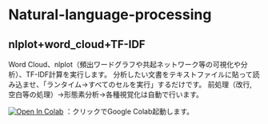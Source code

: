 # Natural-language-processing
## nlplot+word_cloud+TF-IDF
Word Cloud、nlplot（頻出ワードグラフや共起ネットワーク等の可視化や分析）、TF-IDF計算を実行します。
分析したい文書をテキストファイルに貼って読み込ませ、「ランタイム→すべてのセルを実行」するだけです。
前処理（改行, 空白等の処理）→形態素分析→各種視覚化は自動で行います。

[![Open In Colab](https://colab.research.google.com/assets/colab-badge.svg)](https://colab.research.google.com/github.com/hima2b4/Natural-language-processing/blob/main/nlplot%2Bword_cloud%2BTF-IDF.ipynb)
：クリックでGoogle Colab起動します。
